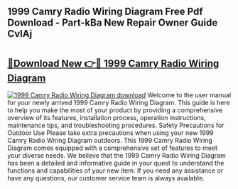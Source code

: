 ## 1999 Camry Radio Wiring Diagram Free Pdf Download - Part-kBa New Repair Owner Guide CvlAj

# <h2><a href="http://dfimeeh.blite.top/?on=1999+Camry+Radio+Wiring+Diagram">🔗Download New 👉🔴 1999 Camry Radio Wiring Diagram</a></h2>

[![1999 Camry Radio Wiring Diagram download](https://i.imgur.com/lujVjoI.png)](http://dfimeeh.blite.top/?on=1999+Camry+Radio+Wiring+Diagram)
Welcome to the user manual for your newly arrived 1999 Camry Radio Wiring Diagram. This guide is here to help you make the most of your product by providing a comprehensive overview of its features, installation process, operation instructions, maintenance tips, and troubleshooting procedures. Safety Precautions for Outdoor Use Please take extra precautions when using your new 1999 Camry Radio Wiring Diagram outdoors. This 1999 Camry Radio Wiring Diagram comes equipped with a comprehensive set of features to meet your diverse needs. We believe that the 1999 Camry Radio Wiring Diagram has been a detailed and informative guide in your quest to understand the functions and capabilities of your new item. If you need any assistance or have any questions, our customer service team is always available.
